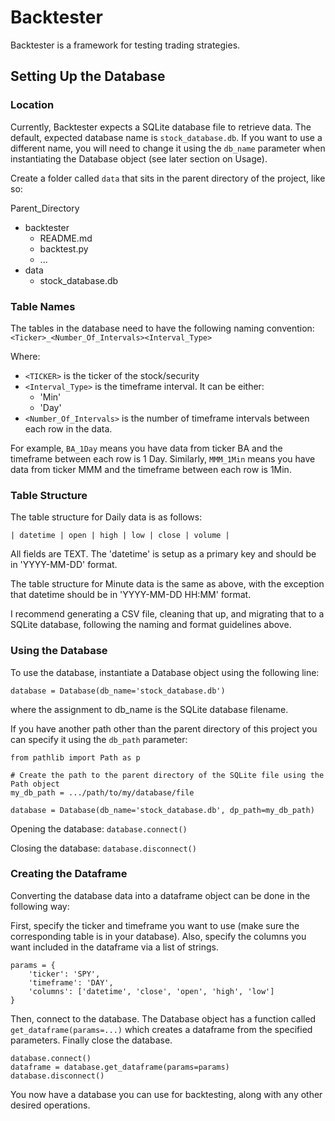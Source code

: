 # Backtester

Backtester is a framework for testing trading strategies.

## Setting Up the Database

### Location

Currently, Backtester expects a SQLite database file to retrieve data. The default, expected database name is ```stock_database.db```. If you want to use a different name, you will need to change it using the ```db_name``` parameter when instantiating the Database object (see later section on Usage).

Create a folder called ```data``` that sits in the parent directory of the project, like so:

Parent_Directory
  - backtester
    - README.md
    - backtest.py
    - ...
  - data
    - stock_database.db

### Table Names

The tables in the database need to have the following naming convention:
    ```<Ticker>_<Number_Of_Intervals><Interval_Type>```

Where:
- ```<TICKER>``` is the ticker of the stock/security
- ```<Interval_Type>``` is the timeframe interval. It can be either:
    - 'Min'
    - 'Day'
- ```<Number_Of_Intervals>``` is the number of timeframe intervals between each row in the data.

For example, ```BA_1Day``` means you have data from ticker BA and the timeframe between each row is 1 Day. Similarly, ```MMM_1Min``` means you have data from ticker MMM and the timeframe between each row is 1Min.

### Table Structure

The table structure for Daily data is as follows:

```| datetime | open | high | low | close | volume |```

All fields are TEXT. The 'datetime' is setup as a primary key and should be in 'YYYY-MM-DD' format.

The table structure for Minute data is the same as above, with the exception that datetime should be in 'YYYY-MM-DD HH:MM' format.

I recommend generating a CSV file, cleaning that up, and migrating that to a SQLite database, following the naming and format guidelines above.

### Using the Database

To use the database, instantiate a Database object using the following line:

```database = Database(db_name='stock_database.db')```

where the assignment to db_name is the SQLite database filename.

If you have another path other than the parent directory of this project you can specify it using the ```db_path``` parameter:

```
from pathlib import Path as p

# Create the path to the parent directory of the SQLite file using the Path object
my_db_path = .../path/to/my/database/file

database = Database(db_name='stock_database.db', dp_path=my_db_path)
```

Opening the database:
``` database.connect() ```

Closing the database:
``` database.disconnect() ```

### Creating the Dataframe

Converting the database data into a dataframe object can be done in the following way:

First, specify the ticker and timeframe you want to use (make sure the corresponding table is in your database). Also, specify the columns you want included in the dataframe via a list of strings.
```
params = {
    'ticker': 'SPY',
    'timeframe': 'DAY',
    'columns': ['datetime', 'close', 'open', 'high', 'low']
}
```

Then, connect to the database. The Database object has a function called ``` get_dataframe(params=...) ``` which creates a dataframe from the specified parameters. Finally close the database.
```
database.connect()
dataframe = database.get_dataframe(params=params)
database.disconnect()
```

You now have a database you can use for backtesting, along with any other desired operations.

